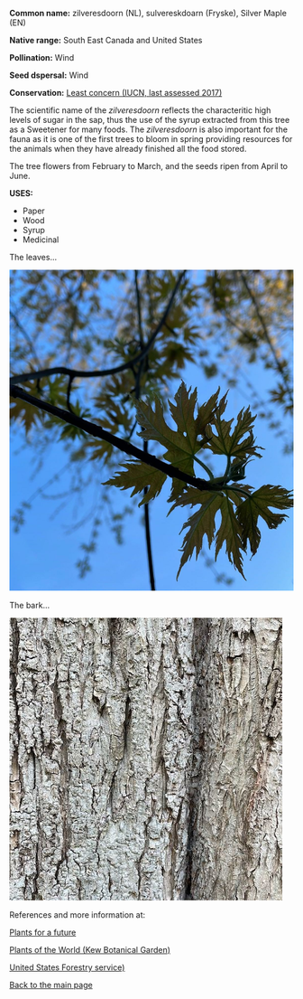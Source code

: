 **Common name:** zilveresdoorn (NL), sulvereskdoarn (Fryske), Silver Maple (EN)


<!--more-->
**Native range:** South East Canada and United States

**Pollination:** Wind

**Seed dspersal:** Wind

**Conservation:** [Least concern (IUCN, last assessed 2017)](https://www.iucnredlist.org/species/193862/2287256)

The scientific name of the _zilveresdoorn_ reflects the characteritic high levels of sugar in the sap, thus the use of the syrup extracted from this tree as a Sweetener for many foods. The _zilveresdoorn_ is also important for the fauna as it is one of the first trees to bloom in spring providing resources for the animals when they have already finished all the food stored. 

 The tree flowers from February to March, and the seeds ripen from April to June.

**USES:**

- Paper
- Wood
- Syrup
- Medicinal

The leaves... 

![Acer saccharinum](https://raw.githubusercontent.com/carolxgl/TreeLibrary/gh-pages/images/acesacL.jpeg)

The bark...

![Acer saccharinum](https://raw.githubusercontent.com/carolxgl/TreeLibrary/gh-pages/images/acesacB.jpeg)

References and more information at:

[Plants for a future](https://pfaf.org/user/Plant.aspx?LatinName=Acer+saccharinum)

[Plants of the World (Kew Botanical Garden)](https://powo.science.kew.org/taxon/urn:lsid:ipni.org:names:1892-2)

[United States Forestry service)](https://www.srs.fs.usda.gov/pubs/misc/ag_654/volume_2/acer/saccharinum.htm)

[Back to the main page](https://carolxgl.github.io/TreeLibrary/)
